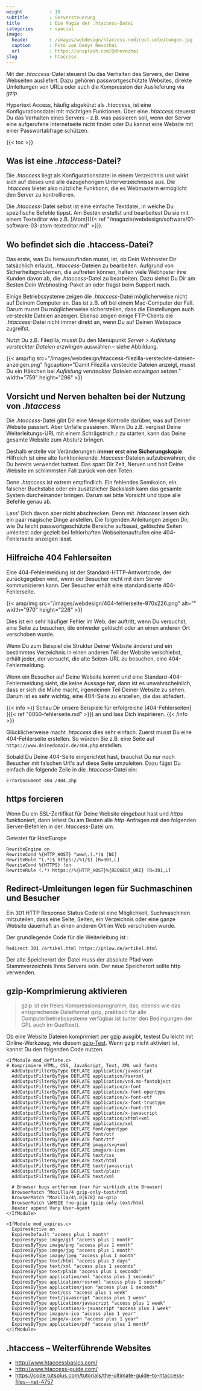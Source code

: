 ```yaml
---
weight          : 10
subtitle        : Serversteuerung
title           : Die Magie der .htaccess-Datei
categories      : special
image:
  header        : /images/webdesign/htaccess-redirect-umleitungen.jpg
  caption       : Foto von Denys Nevozhai
  url           : https://unsplash.com/@dnevozhai
slug            : htaccess
---
```

Mit der _.htaccess_-Datei steuerst Du das Verhalten des Servers, der Deine Webseiten ausliefert. Dazu gehören passwortgeschützte Websites, direkte Umleitungen von URLs oder auch die Kompression der Auslieferung via _gzip_.
<!--more-->

Hypertext Access, häufig abgekürzt als *.htaccess*, ist eine Konfigurationsdatei mit mächtigen Funktionen. Über eine *.htaccess* steuerst Du das Verhalten eines Servers – z.B. was passieren soll, wenn der Server eine aufgerufene Internetseite nicht findet oder Du kannst eine Website mit einer Passwortabfrage schützen.

{{< toc >}}

## Was ist eine *.htaccess*-Datei?

Die *.htaccess* liegt als Konfigurationsdatei in einem Verzeichnis und wirkt sich auf dieses und alle dazugehörigen Unterverzeichnisse aus. Die *.htaccess* bietet also nützliche Funktionn, die es Webmastern ermöglicht den Server zu kontrollieren.

Die *.htaccess*-Datei selbst ist eine einfache Textdatei, in welche Du spezifische Befehle tippst. Am Besten erstellst und bearbeitest Du sie mit einem Texteditor wie z.B. [Atom]({{< ref "/magazin/webdesign/software/01-software-03-atom-texteditor.md" >}}).

## Wo befindet sich die .htaccess-Datei?

Das erste, was Du herauszufinden musst, ist, ob Dein Webhoster Dir tatsächlich erlaubt, *.htaccess*-Dateien zu bearbeiten. Aufgrund von Sicherheitsproblemen, die auftreten können, halten viele Webhoster ihre Kunden davon ab, die *.htaccess*-Datei zu bearbeiten. Dazu siehst Du Dir am Besten Dein Webhosting-Paket an oder fragst beim Support nach.

Einige Betriebssysteme zeigen die *.htaccess*-Datei möglicherweise nicht auf Deinem Computer an. Das ist z.B. oft bei einem Mac-Computer der Fall. Darum musst Du möglicherweise sicherstellen, dass die Einstellungen auch versteckte Dateien anzeigen. Ebenso zeigen einige FTP-Clients die *.htaccess*-Datei nicht immer direkt an, wenn Du auf Deinen Webspace zugreifst.

Nutzt Du z.B. Filezilla, musst Du den Menüpunkt *Server > Auflistung versteckter Dateien erzwingen* auswählen – siehe Abbildung.

{{< amp/fig src="/images/webdesign/htaccess-filezilla-versteckte-dateien-anzeigen.png" figcaption="Damit Filezilla versteckte Dateien anzeigt, musst Du ein Häkchen bei *Auflistung versteckter Dateien erzwingen* setzen." width="759" height="296" >}}

## Vorsicht und Nerven behalten bei der Nutzung von *.htaccess*

Die *.htaccess*-Datei gibt Dir eine Menge Kontrolle darüber, was auf Deiner Website passiert. Aber Unfälle passieren. Wenn Du z.B. vergisst Deine Weiterleitungs-URL mit einem Schrägstrich `/` zu starten, kann das Deine gesamte Website zum Absturz bringen.

Deshalb erstelle vor Veränderungen **immer erst eine Sicherungskopie**. Hilfreich ist eine alte funktionierende *.htaccess*-Dateien aufzubewahren, die Du bereits verwendet hattest. Das spart Dir Zeit, Nerven und holt Deine Website im schlimmsten Fall zurück von den Toten.

Denn *.htaccess* ist extrem empfindlich. Ein fehlendes Semikolon, ein falscher Buchstabe oder ein zusätzlicher Backslash kann das gesamte System durcheinander bringen. Darum sei bitte Vorsicht und tippe alle Befehle genau ab.

Lass' Dich davon aber nicht abschrecken. Denn mit *.htaccess* lassen sich ein paar magische Dinge anstellen. Die folgenden Anleitungen zeigen Dir, wie Du leicht passwortgeschützte Bereiche aufbaust, gelöschte Seiten umleitest oder gezielt bei fehlerhaften Webseitenaufrufen eine 404-Fehlerseite anzeigen lässt.

## Hilfreiche 404 Fehlerseiten

Eine 404-Fehlermeldung ist der Standard-HTTP-Antwortcode, der zurückgegeben wird, wenn der Besucher nicht mit dem Server kommunizieren kann. Der Besucher erhält eine standardisierte 404-Fehlerseite.

{{< amp/img src="/images/webdesign/404-fehlerseite-970x226.png" alt="" width="970" height="226" >}}

Dies ist ein sehr häufiger Fehler im Web, der auftritt, wenn Du versuchst, eine Seite zu besuchen, die entweder gelöscht oder an einen anderen Ort verschoben wurde.

Wenn Du zum Beispiel die Struktur Deiner Website änderst und ein bestimmtes Verzeichnis in einen anderen Teil der Website verschiebst, erhält jeder, der versucht, die alte Seiten-URL zu besuchen, eine 404-Fehlermeldung.

Wenn ein Besucher auf Deine Website kommt und eine Standard-404-Fehlermeldung sieht, die keine Aussage hat, dann ist es unwahrscheinlich, dass er sich die Mühe macht, irgendeinen Teil Deiner Website zu sehen. Darum ist es sehr wichtig, eine 404-Seite zu erstellen, die das abfedert.

{{< info >}}
Schau Dir unsere Beispiele für erfolgreiche [404-Fehlerseiten]({{< ref "0050-fehlerseite.md" >}}) an und lass Dich inspirieren.
{{< /info >}}

Glücklicherweise macht _.htaccess_ dies sehr einfach. Zuerst musst Du eine 404-Fehlerseite erstellen. So würden Sie z.B. eine Seite auf `https://www.deinedomain.de/404.php` erstellen.

Sobald Du Deine 404-Seite eingerichtet hast, brauchst Du nur noch Besucher mit falschen Url's auf diese Seite umzuleiten. Dazu fügst Du einfach die folgende Zeile in die _.htaccess_-Datei ein:

~~~
ErrorDocument 404 /404.php
~~~

## https forcieren

Wenn Du ein SSL-Zertifikat für Deine Website eingebaut hast und _https_ funktioniert, dann leitest Du am Besten alle _http_-Anfragen mit den folgenden Server-Befehlen in der _.htaccess_-Datei um.

Getestet für HostEurope

~~~
RewriteEngine on
RewriteCond %{HTTP_HOST} ^www\.(.*)$ [NC]
RewriteRule ^(.*)$ https://%1/$1 [R=301,L]
RewriteCond %{HTTPS} !on
RewriteRule (.*) https://%{HTTP_HOST}%{REQUEST_URI} [R=301,L]
~~~

## Redirect-Umleitungen legen für Suchmaschinen und Besucher

Ein 301 HTTP Response Status Code ist eine Möglichkeit, Suchmaschinen mitzuteilen, dass eine Seite, Seiten, ein Verzeichnis oder eine ganze Website dauerhaft an einen anderen Ort im Web verschoben wurde.

Der grundlegende Code für die Weiterleitung ist :

~~~
Redirect 301 /artikel.html https://phlow.de/artikel.html
~~~

Der alte Speicherort der Datei muss der absolute Pfad vom Stammverzeichnis Ihres Servers sein. Der neue Speicherort sollte http verwenden.

## gzip-Komprimierung aktivieren

> gzip ist ein freies Kompressionsprogramm, das, ebenso wie das entsprechende Dateiformat gzip, praktisch für alle Computerbetriebssysteme verfügbar ist (unter den Bedingungen der GPL auch im Quelltext).

Ob eine Website Dateien komprimiert per [gzip](https://de.wikipedia.org/wiki/Gzip) ausgibt, testest Du leicht mit Online-Werkzeug, wie diesem [gzip-Test](https://www.giftofspeed.com/gzip-test/). Wenn gzip nicht aktiviert ist, kannst Du den folgenden Code nutzen.

~~~
<IfModule mod_deflate.c>
# Komprimiere HTML, CSS, JavaScript, Text, XML und fonts
  AddOutputFilterByType DEFLATE application/javascript
  AddOutputFilterByType DEFLATE application/rss+xml
  AddOutputFilterByType DEFLATE application/vnd.ms-fontobject
  AddOutputFilterByType DEFLATE application/x-font
  AddOutputFilterByType DEFLATE application/x-font-opentype
  AddOutputFilterByType DEFLATE application/x-font-otf
  AddOutputFilterByType DEFLATE application/x-font-truetype
  AddOutputFilterByType DEFLATE application/x-font-ttf
  AddOutputFilterByType DEFLATE application/x-javascript
  AddOutputFilterByType DEFLATE application/xhtml+xml
  AddOutputFilterByType DEFLATE application/xml
  AddOutputFilterByType DEFLATE font/opentype
  AddOutputFilterByType DEFLATE font/otf
  AddOutputFilterByType DEFLATE font/ttf
  AddOutputFilterByType DEFLATE image/svg+xml
  AddOutputFilterByType DEFLATE image/x-icon
  AddOutputFilterByType DEFLATE text/css
  AddOutputFilterByType DEFLATE text/html
  AddOutputFilterByType DEFLATE text/javascript
  AddOutputFilterByType DEFLATE text/plain
  AddOutputFilterByType DEFLATE text/xml
 
  # Browser bugs entfernen (nur für wirklich alte Browser)
  BrowserMatch ^Mozilla/4 gzip-only-text/html
  BrowserMatch ^Mozilla/4\.0[678] no-gzip
  BrowserMatch \bMSIE !no-gzip !gzip-only-text/html
  Header append Vary User-Agent
</IfModule>

<IfModule mod_expires.c>
  ExpiresActive on
  ExpiresDefault "access plus 1 month"
  ExpiresByType image/gif "access plus 1 month"
  ExpiresByType image/png "access plus 1 month"
  ExpiresByType image/jpg "access plus 1 month"
  ExpiresByType image/jpeg "access plus 1 month"
  ExpiresByType text/html "access plus 3 days"
  ExpiresByType text/xml "access plus 1 seconds"
  ExpiresByType text/plain "access plus 1 seconds"
  ExpiresByType application/xml "access plus 1 seconds"
  ExpiresByType application/rss+xml "access plus 1 seconds"
  ExpiresByType application/json "access plus 1 seconds"
  ExpiresByType text/css "access plus 1 week"
  ExpiresByType text/javascript "access plus 1 week"
  ExpiresByType application/javascript "access plus 1 week"
  ExpiresByType application/x-javascript "access plus 1 week"
  ExpiresByType image/x-ico "access plus 1 year"
  ExpiresByType image/x-icon "access plus 1 year"
  ExpiresByType application/pdf "access plus 1 month"
</IfModule>
~~~

## .htaccess – Weiterführende Websites

* <http://www.htaccessbasics.com/>
* <http://www.htaccess-guide.com/>
* <https://code.tutsplus.com/tutorials/the-ultimate-guide-to-htaccess-files--net-4757>
